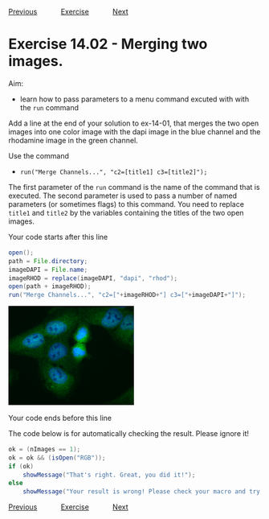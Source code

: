 [Previous](./ans14-01.md) &nbsp;&nbsp;&nbsp;&nbsp;&nbsp;&nbsp;&nbsp;&nbsp;&nbsp;&nbsp;     [Exercise](../ex/ex14-02.md) &nbsp;&nbsp;&nbsp;&nbsp;&nbsp;&nbsp;&nbsp;&nbsp;&nbsp;&nbsp; [Next](./ans14-03.md)
# Exercise 14.02 - Merging two images. 
Aim: 
- learn how to pass parameters to a menu command excuted with with the ``run`` command

Add a line at the end of your solution to ex-14-01, that merges the two open 
images into one color image with the dapi image in the blue channel and the
rhodamine image in the green channel.

Use the command
- ``run("Merge Channels...", "c2=[title1] c3=[title2]");``

The first parameter of the ``run`` command is the name of the command that is executed.
The second parameter is used to pass a number of named parameters (or sometimes flags)
to this command. You need to replace ``title1`` and ``title2`` by the variables containing 
the titles of the two open images. 

Your code starts after this line 
```java
open();
path = File.directory;
imageDAPI = File.name;
imageRHOD = replace(imageDAPI, "dapi", "rhod");
open(path + imageRHOD);
run("Merge Channels...", "c2=["+imageRHOD+"] c3=["+imageDAPI+"]");
```
<a href="image_1619882596587.png"><img src="image_1619882596587.png" width="250" alt="RGB"/></a>

Your code ends before this line 

The code below is for automatically checking the result. Please ignore it! 
```java
ok = (nImages == 1);
ok = ok && (isOpen("RGB"));
if (ok)
	showMessage("That's right. Great, you did it!");
else 
	showMessage("Your result is wrong! Please check your macro and try again!")
```
[Previous](./ans14-01.md) &nbsp;&nbsp;&nbsp;&nbsp;&nbsp;&nbsp;&nbsp;&nbsp;&nbsp;&nbsp;     [Exercise](../ex/ex14-02.md) &nbsp;&nbsp;&nbsp;&nbsp;&nbsp;&nbsp;&nbsp;&nbsp;&nbsp;&nbsp; [Next](./ans14-03.md)
